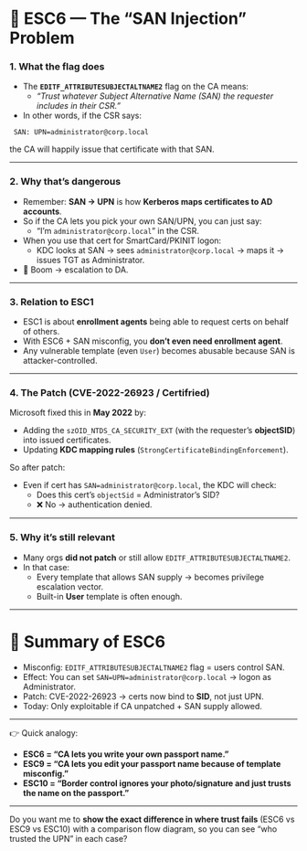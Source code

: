 # 🔹 ESC6 — The “SAN Injection” Problem

### 1. What the flag does

- The **`EDITF_ATTRIBUTESUBJECTALTNAME2`** flag on the CA means:    
    - _“Trust whatever Subject Alternative Name (SAN) the requester includes in their CSR.”_
- In other words, if the CSR says:
```
 SAN: UPN=administrator@corp.local
```
the CA will happily issue that certificate with that SAN.

---
### 2. Why that’s dangerous
- Remember: **SAN → UPN** is how **Kerberos maps certificates to AD accounts**.
- So if the CA lets you pick your own SAN/UPN, you can just say:
    - “I’m `administrator@corp.local`” in the CSR.
- When you use that cert for SmartCard/PKINIT logon:
    - KDC looks at SAN → sees `administrator@corp.local` → maps it → issues TGT as Administrator.
- 🚨 Boom → escalation to DA.
---
### 3. Relation to ESC1
- ESC1 is about **enrollment agents** being able to request certs on behalf of others.
- With ESC6 + SAN misconfig, you **don’t even need enrollment agent**.
- Any vulnerable template (even `User`) becomes abusable because SAN is attacker-controlled.
---
### 4. The Patch (CVE-2022-26923 / Certifried)
Microsoft fixed this in **May 2022** by:
- Adding the `szOID_NTDS_CA_SECURITY_EXT` (with the requester’s **objectSID**) into issued certificates.
- Updating **KDC mapping rules** (`StrongCertificateBindingEnforcement`).

So after patch:
- Even if cert has `SAN=administrator@corp.local`, the KDC will check:
    - Does this cert’s `objectSid` = Administrator’s SID?
    - ❌ No → authentication denied.        
---
### 5. Why it’s still relevant
- Many orgs **did not patch** or still allow `EDITF_ATTRIBUTESUBJECTALTNAME2`.
- In that case:
    - Every template that allows SAN supply → becomes privilege escalation vector.
    - Built-in **User** template is often enough.
---
# 🔹 Summary of ESC6

- Misconfig: `EDITF_ATTRIBUTESUBJECTALTNAME2` flag = users control SAN.
- Effect: You can set `SAN=UPN=administrator@corp.local` → logon as Administrator.
- Patch: CVE-2022-26923 → certs now bind to **SID**, not just UPN.
- Today: Only exploitable if CA unpatched + SAN supply allowed.
---

👉 Quick analogy:

- **ESC6 = “CA lets you write your own passport name.”**    
- **ESC9 = “CA lets you edit your passport name because of template misconfig.”**
- **ESC10 = “Border control ignores your photo/signature and just trusts the name on the passport.”**

---

Do you want me to **show the exact difference in where trust fails** (ESC6 vs ESC9 vs ESC10) with a comparison flow diagram, so you can see “who trusted the UPN” in each case?